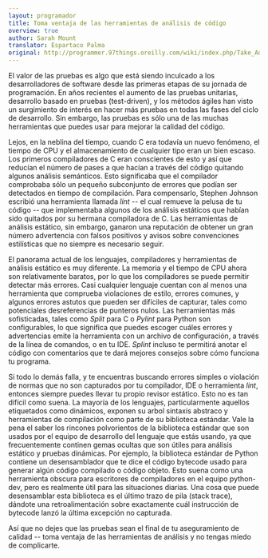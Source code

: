 ```yaml
---
layout: programador
title: Toma ventaja de las herramientas de análisis de código
overview: true
author: Sarah Mount
translator: Espartaco Palma
original: http://programmer.97things.oreilly.com/wiki/index.php/Take_Advantage_of_Code_Analysis_Tools
---
```


El valor de las pruebas es algo que está siendo inculcado a los desarrolladores de software desde las primeras etapas de su jornada de programación. En años recientes el aumento de las pruebas unitarias, desarrollo basado en pruebas (test-driven), y los métodos ágiles han visto un surgimiento de interés en hacer más pruebas en todas las fases del ciclo de desarrollo. Sin embargo, las pruebas es sólo una de las muchas herramientas que puedes usar para mejorar la calidad del código.

Lejos, en la neblina del tiempo, cuando C era todavía un nuevo fenómeno, el tiempo de CPU y el almacenamiento de cualquier tipo eran un bien escaso. Los primeros compiladores de C eran conscientes de esto y así que reducían el número de pases a que hacían a través del código quitando algunos análisis semánticos. Esto significaba que el compilador comprobaba sólo un pequeño subconjunto de errores que podían ser detectados en tiempo de compilación. Para compensarlo, Stephen Johnson escribió una herramienta llamada _lint_ -- el cual remueve la pelusa de tu código -- que implementaba algunos de los análisis estáticos que habían sido quitados por su hermana compiladora de C. Las herramientas de análisis estático, sin embargo, ganaron una reputación de obtener un gran número advertencia con falsos positivos y avisos sobre convenciones estilísticas que no siempre es necesario seguir.

El panorama actual de los lenguajes, compiladores y herramientas de análisis estático es muy diferente. La memoria y el tiempo de CPU ahora son relativamente baratos, por lo que los compiladores se puede permitir detectar más errores. Casi cualquier lenguaje cuentan con al menos una herramienta que comprueba violaciones de estilo, errores comunes, y algunos errores astutos que pueden ser difíciles de capturar, tales como potenciales desreferencias de punteros nulos. Las herramientas más sofisticadas, tales como _Split_ para C o _Pylint_ para Python son configurables, lo que significa que puedes escoger cuáles errores y advertencias emite la herramienta con un archivo de configuración, a través de la línea de comandos, o en tu IDE. _Splint_ incluso te permitirá anotar el código con comentarios que te dará mejores consejos sobre cómo funciona tu programa.

Si todo lo demás falla, y te encuentras buscando errores simples o violación de normas que no son capturados por tu compilador, IDE o herramienta _lint_, entonces siempre puedes llevar tu propio revisor estático. Esto no es tan difícil como suena. La mayoría de los lenguajes, particularmente aquellos etiquetados como dinámicos, exponen su arbol sintaxis abstraco y herramientas de compilación como parte de su biblioteca estándar. Vale la pena el saber los rincones polvorientos de la biblioteca estándar que son usados por el equipo de desarrollo del lenguaje que estás usando, ya que frecuentemente continen gemas ocultas que son útiles para análisis estático y pruebas dinámicas. Por ejemplo, la biblioteca estándar de Python contiene un desensamblador que te dice el código bytecode usado para generar algún código compilado o código objeto. Esto suena como una herramienta obscura para escritores de compiladores en el equipo python-dev, pero es realmente útil para las situaciones diarias. Una cosa que puede desensamblar esta biblioteca es el último trazo de pila (stack trace), dándote una retroalimentación sobre exactamente cuál instrucción de bytecode lanzó la última excepción no capturada.

Así que no dejes que las pruebas sean el final de tu aseguramiento de calidad -- toma ventaja de las herramientas de análisis y no tengas miedo de complicarte.



